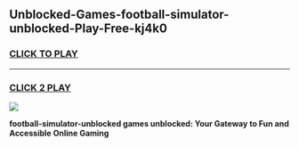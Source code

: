 
## Unblocked-Games-football-simulator-unblocked-Play-Free-kj4k0
<h3>
<a href="https://premium76.site?title=football-simulator-unblocked&ref=18A1">CLICK TO PLAY</a></h3>
<hr>

<h3>
<a href="https://premium76.site?title=football-simulator-unblocked&ref=18A1">CLICK 2 PLAY</a>
  
</h3>

<a href="https://premium76.site?title=football-simulator-unblocked&ref=18A1"><img src="https://clearcache.store/games.png"></a>


**football-simulator-unblocked games unblocked: Your Gateway to Fun and Accessible Online Gaming**

